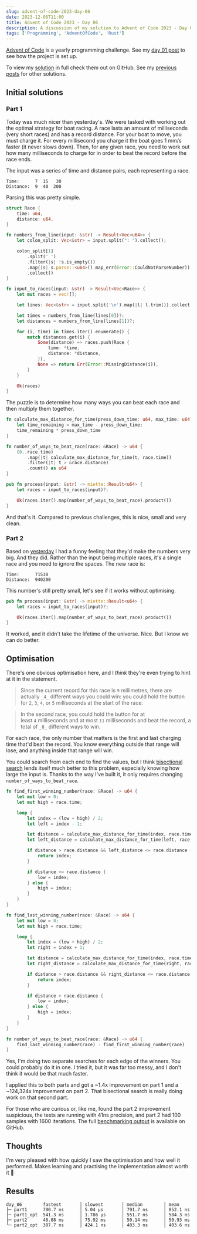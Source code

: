 ```yaml
---
slug: advent-of-code-2023-day-06
date: 2023-12-06T11:00
title: Advent of Code 2023 - Day 06
description: A discussion of my solution to Advent of Code 2023 - Day 06. I optimised part 2 down to ~420ns. This post contains spoilers.
tags: ['Programming', 'AdventOfCode', 'Rust']
---
```

[Advent of Code](https://adventofcode.com/) is a yearly programming challenge. See my [day 01 post](https://zoeaubert.me/blog/advent-of-code-2023-day-01/) to see how the project is set up.

To view my [solution](https://github.com/GeekyAubergine/advent-of-code/tree/main/2023/day-06) in full check them out on GitHub. See my [previous posts](https://zoeaubert.me/tags/advent-of-code/) for other solutions.

## Initial solutions

### Part 1

Today was much nicer than yesterday's. We were tasked with working out the optimal strategy for boat racing. A race lasts an amount of milliseconds (very short races) and has a record distance. For your boat to move, you must charge it. For every millisecond you charge it the boat goes 1 mm/s faster (it never slows down). Then, for any given race, you need to work out how many milliseconds to charge for in order to beat the record before the race ends.

The input was a series of time and distance pairs, each representing a race.

```
Time:      7  15   30
Distance:  9  40  200
```

Parsing this was pretty simple.

```rust
struct Race {
    time: u64,
    distance: u64,
}

fn numbers_from_line(input: &str) -> Result<Vec<u64>> {
    let colon_split: Vec<&str> = input.split(": ").collect();

    colon_split[1]
        .split(' ')
        .filter(|s| !s.is_empty())
        .map(|s| s.parse::<u64>().map_err(Error::CouldNotParseNumber))
        .collect()
}

fn input_to_races(input: &str) -> Result<Vec<Race>> {
    let mut races = vec![];

    let lines: Vec<&str> = input.split('\n').map(|l| l.trim()).collect();

    let times = numbers_from_line(lines[0])?;
    let distances = numbers_from_line(lines[1])?;

    for (i, time) in times.iter().enumerate() {
        match distances.get(i) {
            Some(distance) => races.push(Race {
                time: *time,
                distance: *distance,
            }),
            None => return Err(Error::MissingDistance(i)),
        }
    }

    Ok(races)
}
```

The puzzle is to determine how many ways you can beat each race and then multiply them together.

```rust
fn calculate_max_distance_for_time(press_down_time: u64, max_time: u64) -> u64 {
    let time_remaining = max_time - press_down_time;
    time_remaining * press_down_time
}

fn number_of_ways_to_beat_race(race: &Race) -> u64 {
    (0..race.time)
        .map(|t| calculate_max_distance_for_time(t, race.time))
        .filter(|t| t > &race.distance)
        .count() as u64
}

pub fn process(input: &str) -> miette::Result<u64> {
    let races = input_to_races(input)?;

    Ok(races.iter().map(number_of_ways_to_beat_race).product())
}
```

And that's it. Compared to previous challenges, this is nice, small and very clean.

### Part 2

Based on [yesterday](https://zoeaubert.me/blog/advent-of-code-2023-day-05/) I had a funny feeling that they'd make the numbers very big. And they did. Rather than the input being multiple races, it's a single race and you need to ignore the spaces. The new race is:

```
Time:      71530
Distance:  940200
```

This number's still pretty small, let's see if it works without optimising.

```rust
pub fn process(input: &str) -> miette::Result<u64> {
    let races = input_to_races(input)?;

    Ok(races.iter().map(number_of_ways_to_beat_race).product())
}
```

It worked, and it didn't take the lifetime of the universe. Nice. But I know we can do better.

## Optimisation

There's one obvious optimisation here, and I _think_ they're even trying to hint at it in the statement.

> Since the current record for this race is `9` millimetres, there are actually `_4_` different ways you could win: you could hold the button for `2`, `3`, `4`, or `5` milliseconds at the start of the race.

> In the second race, you could hold the button for at least `4` milliseconds and at most `11` milliseconds and beat the record, a total of `_8_` different ways to win.

For each race, the only number that matters is the first and last charging time that'd beat the record. You know everything outside that range will lose, and anything inside that range will win.

You could search from each end to find the values, but I think [bisectional search](https://en.wikipedia.org/wiki/Binary_search_algorithm) lends itself much better to this problem, especially knowing how large the input is. Thanks to the way I've built it, it only requires changing `number_of_ways_to_beat_race`.

```rust
fn find_first_winning_number(race: &Race) -> u64 {
    let mut low = 0;
    let mut high = race.time;

    loop {
        let index = (low + high) / 2;
        let left = index - 1;

        let distance = calculate_max_distance_for_time(index, race.time);
        let left_distance = calculate_max_distance_for_time(left, race.time);

        if distance > race.distance && left_distance <= race.distance {
            return index;
        }

        if distance <= race.distance {
            low = index;
        } else {
            high = index;
        }
    }
}

fn find_last_winning_number(race: &Race) -> u64 {
    let mut low = 0;
    let mut high = race.time;

    loop {
        let index = (low + high) / 2;
        let right = index + 1;

        let distance = calculate_max_distance_for_time(index, race.time);
        let right_distance = calculate_max_distance_for_time(right, race.time);

        if distance > race.distance && right_distance <= race.distance {
            return index;
        }

        if distance > race.distance {
            low = index;
        } else {
            high = index;
        }
    }
}

fn number_of_ways_to_beat_race(race: &Race) -> u64 {
    find_last_winning_number(race) - find_first_winning_number(race)
}
```

Yes, I'm doing two separate searches for each edge of the winners. You could probably do it in one. I tried it, but it was far too messy, and I don't think it would be that much faster.

I applied this to both parts and got a ~1.4x improvement on part 1 and a ~124,324x improvement on part 2. That bisectional search is really doing work on that second part.

For those who are curious or, like me, found the part 2 improvement suspicious, the tests are running with 41ns precision, and part 2 had 100 samples with 1600 iterations. The full [benchmarking output](https://github.com/GeekyAubergine/advent-of-code/blob/main/2023/benchmarks/all.txt) is available on GitHub.

## Thoughts

I'm very pleased with how quickly I saw the optimisation and how well it performed. Makes learning and practising the implementation almost worth it 🤣

## Results

```
day_06        fastest       │ slowest       │ median        │ mean
├─ part1      790.7 ns      │ 5.04 µs       │ 791.7 ns      │ 852.1 ns
├─ part1_opt  541.3 ns      │ 1.786 µs      │ 551.7 ns      │ 584.3 ns
├─ part2      48.88 ms      │ 75.92 ms      │ 50.14 ms      │ 50.93 ms
╰─ part2_opt  387.7 ns      │ 424.1 ns      │ 403.3 ns      │ 403.6 ns
```